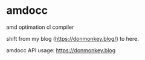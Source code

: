 # amdocc
amd optimation cl compiler 

shift from my blog (https://donmonkey.blog/) to here.

amdocc API usage: https://donmonkey.blog

